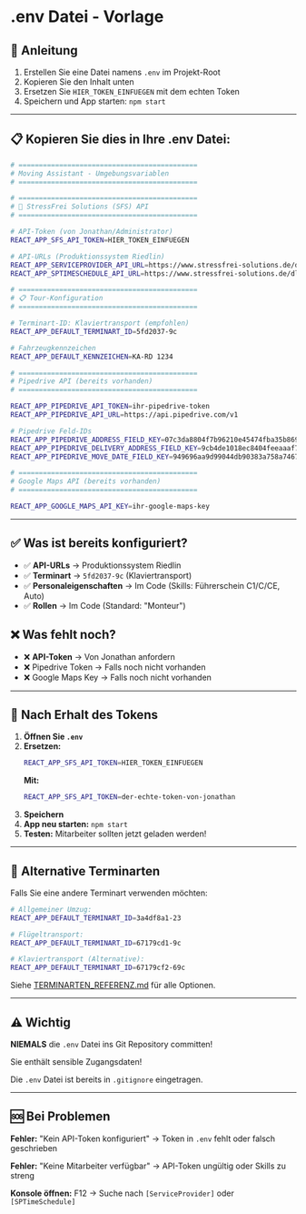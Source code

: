 # .env Datei - Vorlage

## 📝 Anleitung

1. Erstellen Sie eine Datei namens `.env` im Projekt-Root
2. Kopieren Sie den Inhalt unten
3. Ersetzen Sie `HIER_TOKEN_EINFUEGEN` mit dem echten Token
4. Speichern und App starten: `npm start`

---

## 📋 Kopieren Sie dies in Ihre .env Datei:

```bash
# ============================================
# Moving Assistant - Umgebungsvariablen
# ============================================

# ============================================
# 🔑 StressFrei Solutions (SFS) API
# ============================================

# API-Token (von Jonathan/Administrator)
REACT_APP_SFS_API_TOKEN=HIER_TOKEN_EINFUEGEN

# API-URLs (Produktionssystem Riedlin)
REACT_APP_SERVICEPROVIDER_API_URL=https://www.stressfrei-solutions.de/dl2238205/backend/api/serviceprovider/getServiceprovider
REACT_APP_SPTIMESCHEDULE_API_URL=https://www.stressfrei-solutions.de/dl2238205/backend/sptimeschedule/saveSptimeschedule

# ============================================
# 📋 Tour-Konfiguration
# ============================================

# Terminart-ID: Klaviertransport (empfohlen)
REACT_APP_DEFAULT_TERMINART_ID=5fd2037-9c

# Fahrzeugkennzeichen
REACT_APP_DEFAULT_KENNZEICHEN=KA-RD 1234

# ============================================
# Pipedrive API (bereits vorhanden)
# ============================================

REACT_APP_PIPEDRIVE_API_TOKEN=ihr-pipedrive-token
REACT_APP_PIPEDRIVE_API_URL=https://api.pipedrive.com/v1

# Pipedrive Feld-IDs
REACT_APP_PIPEDRIVE_ADDRESS_FIELD_KEY=07c3da8804f7b96210e45474fba35b8691211ddd
REACT_APP_PIPEDRIVE_DELIVERY_ADDRESS_FIELD_KEY=9cb4de1018ec8404feeaaaf7ee9b293c78c44281
REACT_APP_PIPEDRIVE_MOVE_DATE_FIELD_KEY=949696aa9d99044db90383a758a74675587ed893

# ============================================
# Google Maps API (bereits vorhanden)
# ============================================

REACT_APP_GOOGLE_MAPS_API_KEY=ihr-google-maps-key
```

---

## ✅ Was ist bereits konfiguriert?

- ✅ **API-URLs** → Produktionssystem Riedlin
- ✅ **Terminart** → `5fd2037-9c` (Klaviertransport)
- ✅ **Personaleigenschaften** → Im Code (Skills: Führerschein C1/C/CE, Auto)
- ✅ **Rollen** → Im Code (Standard: "Monteur")

## ❌ Was fehlt noch?

- ❌ **API-Token** → Von Jonathan anfordern
- ❌ Pipedrive Token → Falls noch nicht vorhanden
- ❌ Google Maps Key → Falls noch nicht vorhanden

---

## 🎯 Nach Erhalt des Tokens

1. **Öffnen Sie `.env`**
2. **Ersetzen:**
   ```bash
   REACT_APP_SFS_API_TOKEN=HIER_TOKEN_EINFUEGEN
   ```
   **Mit:**
   ```bash
   REACT_APP_SFS_API_TOKEN=der-echte-token-von-jonathan
   ```
3. **Speichern**
4. **App neu starten:** `npm start`
5. **Testen:** Mitarbeiter sollten jetzt geladen werden!

---

## 🔄 Alternative Terminarten

Falls Sie eine andere Terminart verwenden möchten:

```bash
# Allgemeiner Umzug:
REACT_APP_DEFAULT_TERMINART_ID=3a4df8a1-23

# Flügeltransport:
REACT_APP_DEFAULT_TERMINART_ID=67179cd1-9c

# Klaviertransport (Alternative):
REACT_APP_DEFAULT_TERMINART_ID=67179cf2-69c
```

Siehe [TERMINARTEN_REFERENZ.md](./TERMINARTEN_REFERENZ.md) für alle Optionen.

---

## ⚠️ Wichtig

**NIEMALS** die `.env` Datei ins Git Repository committen!

Sie enthält sensible Zugangsdaten!

Die `.env` Datei ist bereits in `.gitignore` eingetragen.

---

## 🆘 Bei Problemen

**Fehler:** "Kein API-Token konfiguriert"
→ Token in `.env` fehlt oder falsch geschrieben

**Fehler:** "Keine Mitarbeiter verfügbar"
→ API-Token ungültig oder Skills zu streng

**Konsole öffnen:** F12 → Suche nach `[ServiceProvider]` oder `[SPTimeSchedule]`

